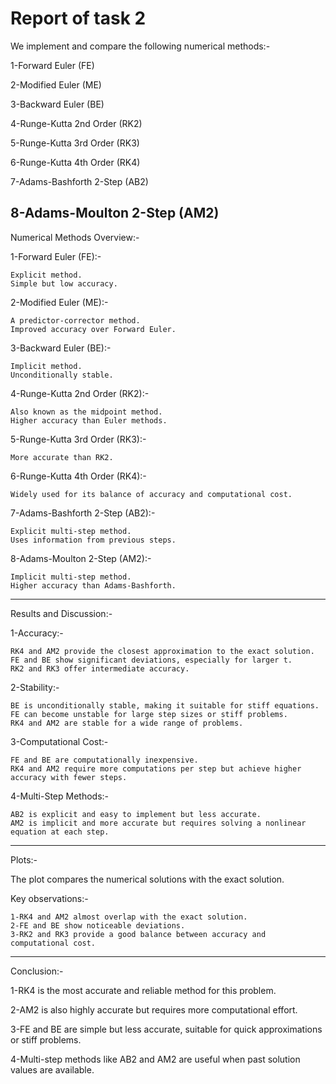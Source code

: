 # Report of task 2
We implement and compare the following numerical methods:-

  1-Forward Euler (FE)
  
  2-Modified Euler (ME)
  
  3-Backward Euler (BE)
  
  4-Runge-Kutta 2nd Order (RK2)
  
  5-Runge-Kutta 3rd Order (RK3)
  
  6-Runge-Kutta 4th Order (RK4)
  
  7-Adams-Bashforth 2-Step (AB2)
  
  8-Adams-Moulton 2-Step (AM2)
  ------------------------------------------------------------------
Numerical Methods Overview:-

  1-Forward Euler (FE):-
  
    Explicit method.
    Simple but low accuracy.
    
  2-Modified Euler (ME):-
  
    A predictor-corrector method.
    Improved accuracy over Forward Euler.
  
  3-Backward Euler (BE):-
  
    Implicit method.
    Unconditionally stable.
  
  4-Runge-Kutta 2nd Order (RK2):-
  
    Also known as the midpoint method.
    Higher accuracy than Euler methods.
  
  5-Runge-Kutta 3rd Order (RK3):-
  
    More accurate than RK2.
  
  6-Runge-Kutta 4th Order (RK4):-
  
    Widely used for its balance of accuracy and computational cost.

  7-Adams-Bashforth 2-Step (AB2):-
  
    Explicit multi-step method.
    Uses information from previous steps.

  8-Adams-Moulton 2-Step (AM2):-
  
    Implicit multi-step method.
    Higher accuracy than Adams-Bashforth.
--------------------------------------------------------------------------------
Results and Discussion:-

  1-Accuracy:-
  
    RK4 and AM2 provide the closest approximation to the exact solution.
    FE and BE show significant deviations, especially for larger t.
    RK2 and RK3 offer intermediate accuracy.
  
  2-Stability:-
  
    BE is unconditionally stable, making it suitable for stiff equations.
    FE can become unstable for large step sizes or stiff problems.
    RK4 and AM2 are stable for a wide range of problems.
  
  3-Computational Cost:-
  
    FE and BE are computationally inexpensive.
    RK4 and AM2 require more computations per step but achieve higher accuracy with fewer steps.
    
  4-Multi-Step Methods:-
  
    AB2 is explicit and easy to implement but less accurate.
    AM2 is implicit and more accurate but requires solving a nonlinear equation at each step.
--------------------------------------------------------------------------------------
Plots:-

  The plot compares the numerical solutions with the exact solution.
  
  Key observations:-
  
    1-RK4 and AM2 almost overlap with the exact solution.
    2-FE and BE show noticeable deviations.
    3-RK2 and RK3 provide a good balance between accuracy and computational cost.
  ------------------------------------------------------------------------------------
Conclusion:-

  1-RK4 is the most accurate and reliable method for this problem.
  
  2-AM2 is also highly accurate but requires more computational effort.
  
  3-FE and BE are simple but less accurate, suitable for quick approximations or stiff problems.
  
  4-Multi-step methods like AB2 and AM2 are useful when past solution values are available.
